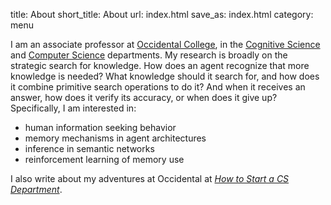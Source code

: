 title: About
short_title: About
url: index.html
save_as: index.html
category: menu

I am an associate professor at [Occidental College](http://www.oxy.edu/), in the [Cognitive Science](http://www.oxy.edu/cognitive-science/) and [Computer Science](http://www.oxy.edu/computer-science/) departments.
My research is broadly on the strategic search for knowledge.
How does an agent recognize that more knowledge is needed?
What knowledge should it search for, and how does it combine primitive search operations to do it?
And when it receives an answer, how does it verify its accuracy, or when does it give up?
Specifically, I am interested in:

* human information seeking behavior
* memory mechanisms in agent architectures
* inference in semantic networks
* reinforcement learning of memory use

I also write about my adventures at Occidental at [*How to Start a CS Department*](https://howtostartacsdept.wordpress.com/).

<!--
<span class="news">NEWS</span> (YYYY-MM-DD): Lorem ipsum dolor sit amet.
-->
